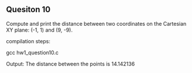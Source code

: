 ## Quesiton 10

Compute and print the distance between two coordinates on the Cartesian XY plane: (-1, 1) and (9, -9).

compilation steps:

gcc hw1_question10.c

Output:
The distance between the points is 14.142136
